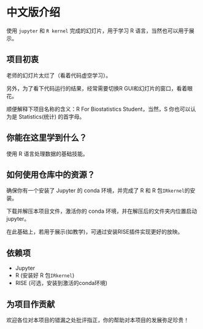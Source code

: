 # 中文版介绍

 使用 `jupyter` 和 `R kernel` 完成的幻灯片，用于学习 R 语言，当然也可以用于展示。

## 项目初衷
 
 老师的幻灯片太烂了（看着代码虚空学习）。

 另外，为了看下代码运行的结果，经常需要切换R GUI和幻灯片的窗口，看着眼花。

 顺便解释下项目名称的含义：R For Biostatistics Student，当然，S 你也可以认为是 Statistics(统计) 的首字母。

## 你能在这里学到什么？

 使用 R 语言处理数据的基础技能。

## 如何使用仓库中的资源？

 确保你有一个安装了 Jupyter 的 conda 环境，并完成了 R 和 R 包`IRkernel`的安装。

 下载并解压本项目文件，激活你的 conda 环境，并在解压后的文件夹内位置启动 jupyter。
 
 在此基础上，若用于展示(如教学)，可通过安装RISE插件实现更好的放映。

## 依赖项

- Jupyter
- R (安装好 R 包`IRkernel`)
- RISE (可选，安装到激活的conda环境)

## 为项目作贡献

 欢迎各位对本项目的错漏之处批评指正，你的帮助对本项目的发展弥足珍贵！